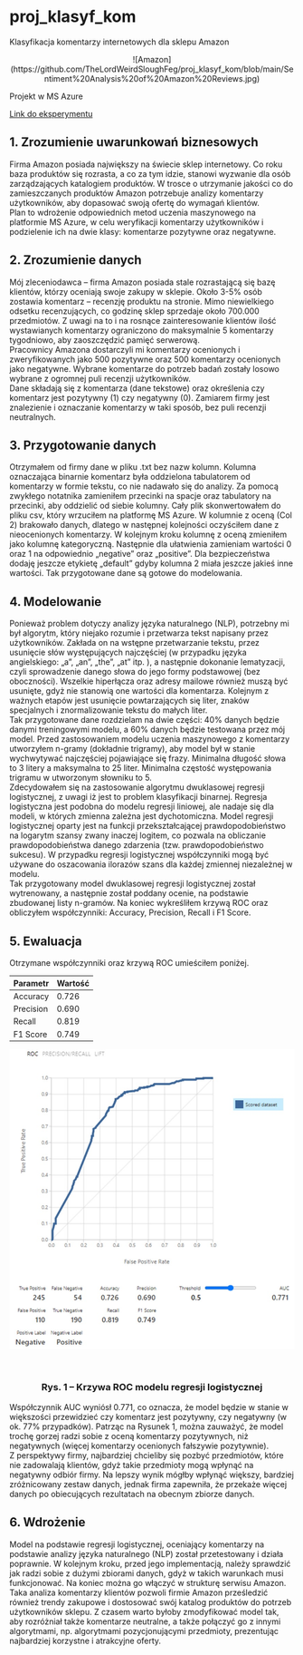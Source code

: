 # proj_klasyf_kom
Klasyfikacja komentarzy internetowych dla sklepu Amazon
<div align="center">![Amazon](https://github.com/TheLordWeirdSloughFeg/proj_klasyf_kom/blob/main/Sentiment%20Analysis%20of%20Amazon%20Reviews.jpg)</div>

Projekt w MS Azure


[Link do eksperymentu](https://gallery.cortanaintelligence.com/Experiment/Klasyfikacja-komentarzy-internetowych-dla-sklepu-Amazon)


## 1. Zrozumienie uwarunkowań biznesowych
Firma Amazon posiada największy na świecie sklep internetowy. Co roku baza produktów się rozrasta, a co za tym idzie, stanowi wyzwanie dla osób zarządzających katalogiem produktów. W trosce o utrzymanie jakości co do zamieszczanych produktów Amazon potrzebuje analizy komentarzy użytkowników, aby dopasować swoją ofertę do wymagań klientów.<br />
Plan to wdrożenie odpowiednich metod uczenia maszynowego na platformie MS Azure, w celu weryfikacji komentarzy użytkowników i podzielenie ich na dwie klasy: komentarze pozytywne oraz negatywne.

## 2. Zrozumienie danych 
Mój zleceniodawca – firma Amazon posiada stale rozrastającą się bazę klientów, którzy oceniają swoje zakupy w sklepie. Około 3-5% osób zostawia komentarz – recenzję produktu na stronie. Mimo niewielkiego odsetku recenzujących, co godzinę sklep sprzedaje około 700.000 przedmiotów. Z uwagi na to i na rosnące zainteresowanie klientów ilość wystawianych komentarzy ograniczono do maksymalnie 5 komentarzy tygodniowo, aby zaoszczędzić pamięć serwerową.<br />
Pracownicy Amazona dostarczyli mi komentarzy ocenionych i zweryfikowanych jako 500 pozytywne oraz 500 komentarzy ocenionych jako negatywne. Wybrane komentarze do potrzeb badań zostały losowo wybrane z ogromnej puli recenzji użytkowników.<br />
Dane składają się z komentarza (dane tekstowe) oraz określenia czy komentarz jest pozytywny (1) czy negatywny (0). Zamiarem firmy jest znalezienie i oznaczanie komentarzy w taki sposób, bez puli recenzji neutralnych.

## 3. Przygotowanie danych 
Otrzymałem od firmy dane w pliku .txt bez nazw kolumn. Kolumna oznaczająca binarnie komentarz była oddzielona tabulatorem od komentarzy w formie tekstu, co nie nadawało się do analizy. Za pomocą zwykłego notatnika zamieniłem przecinki na spacje oraz tabulatory na przecinki, aby oddzielić od siebie kolumny. Cały plik skonwertowałem do pliku csv, który wrzuciłem na platformę MS Azure. W kolumnie z oceną (Col 2) brakowało danych, dlatego w następnej kolejności oczyściłem dane z nieocenionych komentarzy. W kolejnym kroku kolumnę z oceną zmieniłem jako kolumnę kategoryczną. Następnie dla ułatwienia zamieniam wartości 0 oraz 1 na odpowiednio „negative” oraz „positive”. Dla bezpieczeństwa dodaję jeszcze etykietę „default” gdyby kolumna 2 miała jeszcze jakieś inne wartości. Tak przygotowane dane są gotowe do modelowania.

## 4. Modelowanie
Ponieważ problem dotyczy analizy języka naturalnego (NLP), potrzebny mi był algorytm, który niejako rozumie i przetwarza tekst napisany przez użytkowników. Zakłada on na wstępne przetwarzanie tekstu, przez usunięcie słów występujących najczęściej (w przypadku języka angielskiego: „a”, „an”, „the”, „at” itp. ), a następnie dokonanie lematyzacji, czyli sprowadzenie danego słowa do jego formy podstawowej (bez oboczności). Wszelkie hiperłącza oraz adresy mailowe również muszą być usunięte, gdyż nie stanowią one wartości dla komentarza. Kolejnym z ważnych etapów jest usunięcie powtarzających się liter, znaków specjalnych i znormalizowanie tekstu do małych liter.<br />
Tak przygotowane dane rozdzielam na dwie części: 40% danych będzie danymi treningowymi modelu, a 60% danych będzie testowana przez mój model.
Przed zastosowaniem modelu uczenia maszynowego z komentarzy utworzyłem n-gramy (dokładnie trigramy), aby model był w stanie wychwytywać najczęściej pojawiające się frazy. Minimalna długość słowa to 3 litery a maksymalna to 25 liter. Minimalna częstość występowania trigramu w utworzonym słowniku to 5.<br />
Zdecydowałem się na zastosowanie algorytmu dwuklasowej regresji logistycznej, z uwagi iż jest to problem klasyfikacji binarnej. Regresja logistyczna jest podobna do modelu regresji liniowej, ale nadaje się dla modeli, w których zmienna zależna jest dychotomiczna. Model regresji logistycznej oparty jest na funkcji przekształcającej prawdopodobieństwo na logarytm szansy zwany inaczej logitem, co pozwala na obliczanie prawdopodobieństwa danego zdarzenia (tzw. prawdopodobieństwo sukcesu). W przypadku regresji logistycznej współczynniki mogą być używane do oszacowania ilorazów szans dla każdej zmiennej niezależnej w modelu.<br />
Tak przygotowany model dwuklasowej regresji logistycznej został wytrenowany, a następnie został poddany ocenie, na podstawie zbudowanej listy n-gramów. Na koniec wykreśliłem krzywą ROC oraz obliczyłem współczynniki: Accuracy, Precision, Recall i F1 Score.

## 5. Ewaluacja
Otrzymane współczynniki oraz krzywą ROC umieściłem poniżej.

<div align="center">
  
| Parametr | Wartość |
| ----------- | ------------ |
| Accuracy | 0.726 |
| Precision |  0.690 |
| Recall | 0.819 |
| F1 Score | 0.749 |

</div>

<p align="center">
  <img src="https://github.com/TheLordWeirdSloughFeg/proj_klasyf_kom/blob/main/roc_azure.jpg" />
</p>
<br />
<div align="center">
<b><h3>Rys. 1 – Krzywa ROC modelu regresji logistycznej</h3></b>
</div>




Współczynnik AUC wyniósł 0.771, co oznacza, że model będzie w stanie w większości przewidzieć czy komentarz jest pozytywny, czy negatywny (w ok. 77% przypadków). Patrząc na Rysunek 1, można zauważyć, że model trochę gorzej radzi sobie z oceną komentarzy pozytywnych, niż negatywnych (więcej komentarzy ocenionych fałszywie pozytywnie).<br />
Z perspektywy firmy, najbardziej chcieliby się pozbyć przedmiotów, które nie zadowalają klientów, gdyż takie przedmioty mogą wpłynąć na negatywny odbiór firmy. Na lepszy wynik mógłby wpłynąć większy, bardziej zróżnicowany zestaw danych, jednak firma zapewniła, że przekaże więcej danych po obiecujących rezultatach na obecnym zbiorze danych.

## 6. Wdrożenie
Model na podstawie regresji logistycznej, oceniający komentarzy na podstawie analizy języka naturalnego (NLP) został przetestowany i działa poprawnie. W kolejnym kroku, przed jego implementacją, należy sprawdzić jak radzi sobie z dużymi zbiorami danych, gdyż w takich warunkach musi funkcjonować. Na koniec można go włączyć w strukturę serwisu Amazon. Taka analiza komentarzy klientów pozwoli firmie Amazon prześledzić również trendy zakupowe i dostosować swój katalog produktów do potrzeb użytkowników sklepu. Z czasem warto byłoby zmodyfikować model tak, aby rozróżniał także komentarze neutralne, a także połączyć go z innymi algorytmami, np. algorytmami pozycjonującymi przedmioty, prezentując najbardziej korzystne i atrakcyjne oferty.
